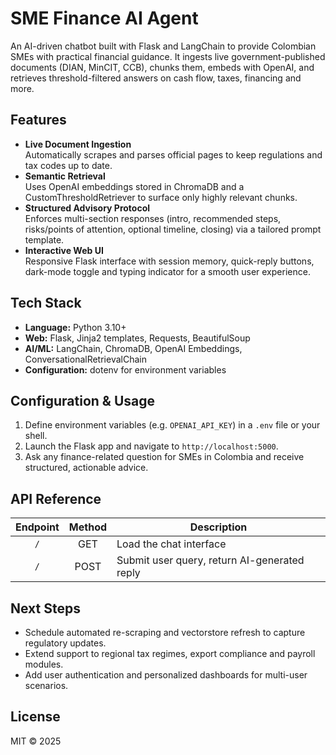 # SME Finance AI Agent

An AI-driven chatbot built with Flask and LangChain to provide Colombian SMEs with practical financial guidance. It ingests live government-published documents (DIAN, MinCIT, CCB), chunks them, embeds with OpenAI, and retrieves threshold-filtered answers on cash flow, taxes, financing and more.

## Features

- **Live Document Ingestion**  
  Automatically scrapes and parses official pages to keep regulations and tax codes up to date.  
- **Semantic Retrieval**  
  Uses OpenAI embeddings stored in ChromaDB and a CustomThresholdRetriever to surface only highly relevant chunks.  
- **Structured Advisory Protocol**  
  Enforces multi-section responses (intro, recommended steps, risks/points of attention, optional timeline, closing) via a tailored prompt template.  
- **Interactive Web UI**  
  Responsive Flask interface with session memory, quick-reply buttons, dark-mode toggle and typing indicator for a smooth user experience.

## Tech Stack

- **Language:** Python 3.10+  
- **Web:** Flask, Jinja2 templates, Requests, BeautifulSoup  
- **AI/ML:** LangChain, ChromaDB, OpenAI Embeddings, ConversationalRetrievalChain  
- **Configuration:** dotenv for environment variables  

## Configuration & Usage

1. Define environment variables (e.g. `OPENAI_API_KEY`) in a `.env` file or your shell.  
2. Launch the Flask app and navigate to `http://localhost:5000`.  
3. Ask any finance-related question for SMEs in Colombia and receive structured, actionable advice.

## API Reference

| Endpoint | Method | Description                                |
|:--------:|:------:|--------------------------------------------|
| `/`      | GET    | Load the chat interface                    |
| `/`      | POST   | Submit user query, return AI-generated reply |

## Next Steps

- Schedule automated re-scraping and vectorstore refresh to capture regulatory updates.  
- Extend support to regional tax regimes, export compliance and payroll modules.  
- Add user authentication and personalized dashboards for multi-user scenarios.

## License

MIT © 2025

